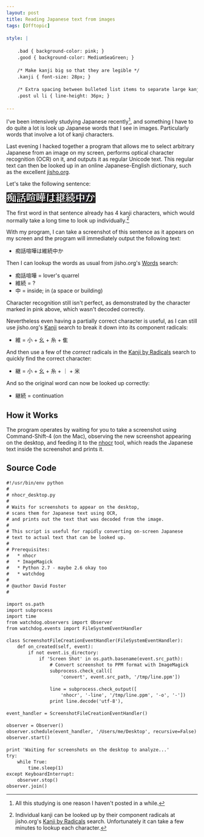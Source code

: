 ```yaml
---
layout: post
title: Reading Japanese text from images
tags: [Offtopic]

style: |
    
    .bad { background-color: pink; }
    .good { background-color: MediumSeaGreen; }
    
    /* Make kanji big so that they are legible */
    .kanji { font-size: 28px; }
    
    /* Extra spacing between bulleted list items to separate large kanji characters */
    .post ul li { line-height: 36px; }

---
```


I've been intensively studying Japanese recently[^post-delay], and something I have to do quite a lot is look up Japanese words that I see in images. Particularly words that involve a lot of kanji characters.

Last evening I hacked together a program that allows me to select arbitrary Japanese from an image on my screen, performs optical character recognition (OCR) on it, and outputs it as regular Unicode text. This regular text can then be looked up in an online Japanese-English dictionary, such as the excellent [jisho.org](http://jisho.org/).

Let's take the following sentence:

![Japanese sentence with lots of kanji](/assets/2014/kanji.png)

The first word in that sentence already has 4 kanji characters, which would normally take a long time to look up individually.[^kanji-lookup]

With my program, I can take a screenshot of this sentence as it appears on my screen and the program will immediately output the following text:

* <p class="kanji">痴話喧嘩は<span class="bad">維</span>続中か</p>

Then I can lookup the words as usual from jisho.org's [Words](http://jisho.org/words/) search:

* <span class="kanji">痴話喧嘩</span> = lover's quarrel
* <span class="kanji"><span class="bad">維</span>続</span> = ?
* <span class="kanji">中</span> = inside; in (a space or building)

Character recognition still isn't perfect, as demonstrated by the character marked in <span class="bad">pink</span> above, which wasn't decoded correctly.

Nevertheless even having a partially correct character is useful, as I can still use jisho.org's [Kanji](http://jisho.org/kanji/) search to break it down into its component radicals:

* <span class="kanji"><span class="bad">維</span> = <span class="good">小</span> + <span class="good">幺</span> + <span class="good">糸</span> + <span class="bad">隹</span></span>

And then use a few of the *correct* radicals in the [Kanji by Radicals](http://jisho.org/kanji/radicals/) search to quickly find the correct character:

* <span class="kanji"><span class="good">継</span> = <span class="good">小</span> + <span class="good">幺</span> + <span class="good">糸</span> + ｜ + 米</span>

And so the original word can now be looked up correctly:

* <span class="kanji"><span class="good">継</span>続</span> = continuation

[^post-delay]: All this studying is one reason I haven't posted in a while.

[^kanji-lookup]: Individual kanji can be looked up by their component radicals at jisho.org's [Kanji by Radicals](http://jisho.org/kanji/radicals/) search. Unfortunately it can take a few minutes to lookup each character.

## How it Works
 
The program operates by waiting for you to take a screenshot using Command-Shift-4 (on the Mac), observing the new screenshot appearing on the desktop, and feeding it to the [nhocr] tool, which reads the Japanese text inside the screenshot and prints it.

## Source Code


```
#!/usr/bin/env python
# 
# nhocr_desktop.py
#
# Waits for screenshots to appear on the desktop,
# scans them for Japanese text using OCR,
# and prints out the text that was decoded from the image.
# 
# This script is useful for rapidly converting on-screen Japanese
# text to actual text that can be looked up.
#
# Prerequisites:
#   * nhocr
#   * ImageMagick
#   * Python 2.7 - maybe 2.6 okay too
#   * watchdog
# 
# @author David Foster
# 

import os.path
import subprocess
import time
from watchdog.observers import Observer
from watchdog.events import FileSystemEventHandler

class ScreenshotFileCreationEventHandler(FileSystemEventHandler):
    def on_created(self, event):
        if not event.is_directory:
            if 'Screen Shot' in os.path.basename(event.src_path):
                # Convert screenshot to PPM format with ImageMagick
                subprocess.check_call([
                    'convert', event.src_path, '/tmp/line.ppm'])
                
                line = subprocess.check_output([
                    'nhocr', '-line', '/tmp/line.ppm', '-o', '-'])
                print line.decode('utf-8'),

event_handler = ScreenshotFileCreationEventHandler()

observer = Observer()
observer.schedule(event_handler, '/Users/me/Desktop', recursive=False)
observer.start()

print 'Waiting for screenshots on the desktop to analyze...'
try:
    while True:
        time.sleep(1)
except KeyboardInterrupt:
    observer.stop()
observer.join()
```

[nhocr]: https://code.google.com/p/nhocr/
